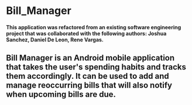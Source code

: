 # Bill_Manager

#### This application was refactored from an existing software engineering project that was collaborated with the following authors: Joshua Sanchez, Daniel De Leon, Rene Vargas.

## Bill Manager is an Android mobile application that takes the user's spending habits and tracks them accordingly. It can be used to add and manage reoccurring bills that will also notify when upcoming bills are due.
